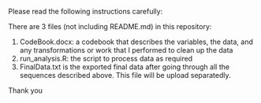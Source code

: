 Please read the following instructions carefully:

There are 3 files (not including README.md) in this repository:

1. CodeBook.docx: a codebook that describes the variables, the data, and any transformations or work that I performed to clean up the data
2. run_analysis.R: the script to process data as required
3. FinalData.txt is the exported final data after going through all the sequences described above. This file will be upload separatedly.

Thank you
